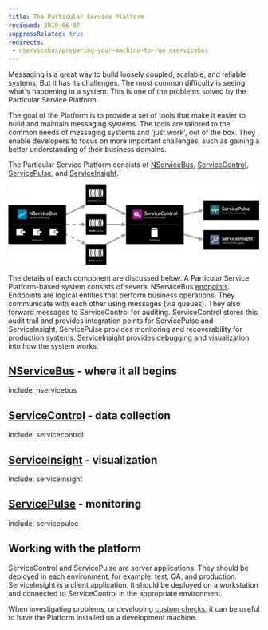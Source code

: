 ```yaml
---
title: The Particular Service Platform
reviewed: 2019-06-07
suppressRelated: true
redirects:
 - nservicebus/preparing-your-machine-to-run-nservicebus
---
```


Messaging is a great way to build loosely coupled, scalable, and reliable systems. But it has its challenges. The most common difficulty is seeing what's happening in a system. This is one of the problems solved by the Particular Service Platform.

The goal of the Platform is to provide a set of tools that make it easier to build and maintain messaging systems. The tools are tailored to the common needs of messaging systems and 'just work', out of the box. They enable developers to focus on more important challenges, such as gaining a better understanding of their business domains.

The Particular Service Platform consists of [NServiceBus](/nservicebus), [ServiceControl](/servicecontrol), [ServicePulse](/servicepulse), and [ServiceInsight](/serviceinsight).

![Particular Service Platform architecture](architecture-overview.svg)

The details of each component are discussed below. A Particular Service Platform-based system consists of several NServiceBus [endpoints](/nservicebus/endpoints/). Endpoints are logical entities that perform business operations. They communicate with each other using messages (via queues). They also forward messages to ServiceControl for auditing. ServiceControl stores this audit trail and provides integration points for ServicePulse and ServiceInsight. ServicePulse provides monitoring and recoverability for production systems. ServiceInsight provides debugging and visualization into how the system works.

## [NServiceBus](/nservicebus) - where it all begins

include: nservicebus


## [ServiceControl](/servicecontrol) - data collection

include: servicecontrol


## [ServiceInsight](/serviceinsight) - visualization

include: serviceinsight


## [ServicePulse](/servicepulse) - monitoring

include: servicepulse


## Working with the platform

ServiceControl and ServicePulse are server applications. They should be deployed in each environment, for example: test, QA, and production. ServiceInsight is a client application. It should be deployed on a workstation and connected to ServiceControl in the appropriate environment.

When investigating problems, or developing [custom checks](/monitoring/custom-checks/), it can be useful to have the Platform installed on a development machine.
